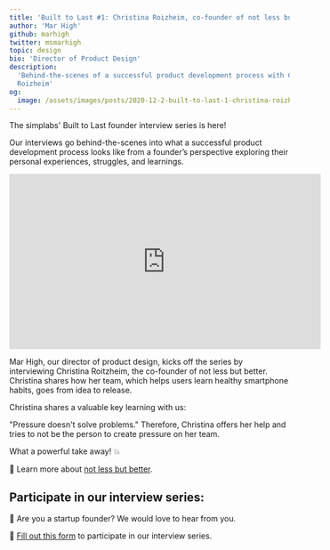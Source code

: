```yaml
---
title: 'Built to Last #1: Christina Roizheim, co-founder of not less but better'
author: 'Mar High'
github: marhigh
twitter: msmarhigh
topic: design
bio: 'Director of Product Design'
description:
  'Behind-the-scenes of a successful product development process with Christina
  Roizheim'
og:
  image: /assets/images/posts/2020-12-2-built-to-last-1-christina-roizheim/og-image.png
---
```


The simplabs' Built to Last founder interview series is here!

Our interviews go behind-the-scenes into what a successful product development
process looks like from a founder’s perspective exploring their personal
experiences, struggles, and learnings.

<!--break-->

<iframe width="560" height="315"
src="https://www.youtube.com/embed/MUQfKFzIOeU"
frameborder="0"
allow="accelerometer; autoplay; encrypted-media; gyroscope; picture-in-picture"
allowfullscreen></iframe>

Mar High, our director of product design, kicks off the series by interviewing
Christina Roitzheim, the co-founder of not less but better. Christina shares how
her team, which helps users learn healthy smartphone habits, goes from idea to
release.

Christina shares a valuable key learning with us:

"Pressure doesn't solve problems." Therefore, Christina offers her help and
tries to not be the person to create pressure on her team.

What a powerful take away! 💥

🧬 Learn more about [not less but better](https://www.notlessbutbetter.com/).

## Participate in our interview series:

🚀 Are you a startup founder? We would love to hear from you.

📝 [Fill out this form](https://forms.gle/3684tZJ3HqhDXp1p6) to participate in
our interview series.
